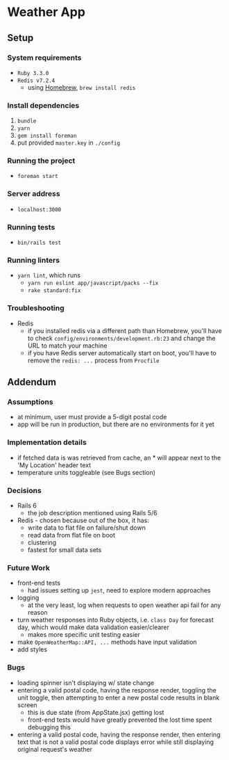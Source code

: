 # Weather App
## Setup
### System requirements
- `Ruby 3.3.0`
- `Redis v7.2.4`
    - using [Homebrew](https://brew.sh/), `brew install redis`

### Install dependencies
1. `bundle`
2. `yarn`
3. `gem install foreman`
4. put provided `master.key` in `./config`

### Running the project
- `foreman start`

### Server address
- `localhost:3000`

### Running tests
- `bin/rails test`

### Running linters
- `yarn lint`, which runs 
    - `yarn run eslint app/javascript/packs --fix`
    - `rake standard:fix`

### Troubleshooting
- Redis
  - if you installed redis via a different path than Homebrew, you'll have to check `config/environments/development.rb:23` and change the URL to match your machine
  - if you have Redis server automatically start on boot, you'll have to remove the `redis: ...` process from `Procfile`

## Addendum
### Assumptions
- at minimum, user must provide a 5-digit postal code
- app will be run in production, but there are no environments for it yet

### Implementation details
- if fetched data is was retrieved from cache, an * will appear next to the 'My Location' header text
- temperature units toggleable (see Bugs section)

### Decisions
- Rails 6
  - the job description mentioned using Rails 5/6
- Redis - chosen because out of the box, it has:
  - write data to flat file on failure/shut down
  - read data from flat file on boot
  - clustering
  - fastest for small data sets

### Future Work
- front-end tests
  - had issues setting up `jest`, need to explore modern approaches
- logging
  - at the very least, log when requests to open weather api fail for any reason
- turn weather responses into Ruby objects, i.e. `class Day` for forecast day, which would make data validation easier/clearer
  - makes more specific unit testing easier
- make `OpenWeatherMap::API, ...` methods have input validation
- add styles

### Bugs
- loading spinner isn't displaying w/ state change
- entering a valid postal code, having the response render, toggling the unit toggle, then attempting to enter a new postal code results in blank screen
  - this is due state (from AppState.jsx) getting lost
  - front-end tests would have greatly prevented the lost time spent debugging this
- entering a valid postal code, having the response render, then entering text that is not a valid postal code displays error while still displaying original request's weather

